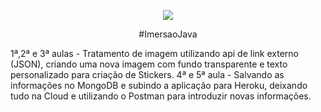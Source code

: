 <p align="center">
<img src="http://img.shields.io/static/v1?label=STATUS&message=CONCLUIDO&color=GREEN&style=for-the-badge"/>
 </p>
<p align="center"> 
  <t>#ImersaoJava</t>
</p>
1ª,2ª e 3ª aulas - Tratamento de imagem utilizando api de link externo (JSON), criando uma nova imagem com fundo transparente e texto personalizado para criação de Stickers.&#013;4ª e 5ª aula - Salvando as informações no MongoDB e subindo a aplicação para Heroku, deixando tudo na Cloud e utilizando o Postman para introduzir novas informações.
